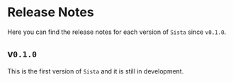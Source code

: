 # Release Notes

Here you can find the release notes for each version of `Sista` since `v0.1.0`.

## v`0.1.0`

This is the first version of `Sista` and it is still in development.
